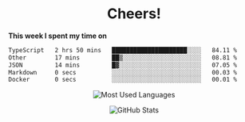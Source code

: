 <h1 align="center">Cheers!</h1>

**This week I spent my time on**
<!--START_SECTION:waka-->

```txt
TypeScript   2 hrs 50 mins   █████████████████████░░░░   84.11 %
Other        17 mins         ██▒░░░░░░░░░░░░░░░░░░░░░░   08.81 %
JSON         14 mins         █▓░░░░░░░░░░░░░░░░░░░░░░░   07.05 %
Markdown     0 secs          ░░░░░░░░░░░░░░░░░░░░░░░░░   00.03 %
Docker       0 secs          ░░░░░░░░░░░░░░░░░░░░░░░░░   00.01 %
```

<!--END_SECTION:waka-->

<p align="center"><img src="https://github-readme-stats.vercel.app/api/top-langs/?username=thnkrn&layout=compact&hide=html&theme=tokyonight" alt="Most Used Languages" /></p>

<p align="center"><img src="https://github-readme-stats.vercel.app/api?username=thnkrn&show_icons=true&count_private=true&theme=tokyonight&show=reviews&hide_rank=false&rank_icon=github" alt="GitHub Stats" /></p>

<!-- <p align="center"><a href="https://wakatime.com"><img src="https://wakatime.com/share/@thnkrn/40092326-d1bd-471b-89da-9a7c63939402.png" /></p>
 -->
